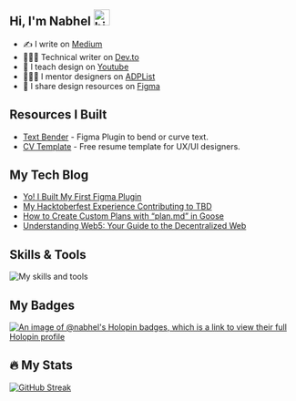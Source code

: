 ## Hi, I'm Nabhel <img src="https://user-images.githubusercontent.com/1303154/88677602-1635ba80-d120-11ea-84d8-d263ba5fc3c0.gif" width="28px" height="28px" alt="hi">

- ✍️ I write on [Medium](https://medium.com/@nabhel)
- 👩🏽‍💻 Technical writer on [Dev.to](https://dev.to/nabhel)
- 🎥 I teach design on [Youtube](https://www.youtube.com/@Nabhel)
- 👩🏽‍🏫 I mentor designers on [ADPList](https://adplist.org/mentors/fortune-nabhel-harmony)
- 🎨 I share design resources on [Figma](https://www.figma.com/@harmonyfortune)



## Resources I Built
- [Text Bender](https://www.figma.com/community/plugin/1432714659139308535/text-bender) - Figma Plugin to bend or curve text.
- [CV Template](https://www.figma.com/community/file/1325426963172673273/resume-template-for-product-designers-ux-ui) - Free resume template for UX/UI designers.

## My Tech Blog
- [Yo! I Built My First Figma Plugin](https://medium.com/@nabhel/yo-i-built-my-first-figma-plugin-7872d9141f58)
- [My Hacktoberfest Experience Contributing to TBD](https://dev.to/nabhel/my-hacktoberfest-experience-contributing-to-tbd-3i6f)
- [How to Create Custom Plans with “plan.md” in Goose](https://dev.to/nabhel/how-to-create-custom-plans-with-planmd-in-goose-25lk)
- [Understanding Web5: Your Guide to the Decentralized Web](https://dev.to/nabhel/understanding-web5-your-guide-to-the-decentralized-web-49m2)

## Skills & Tools

![My skills and tools](https://skillicons.dev/icons?i=js,html,css,python,nodejs,discord,vscode,figma&theme=light&perline=13)

## My Badges

[![An image of @nabhel's Holopin badges, which is a link to view their full Holopin profile](https://holopin.me/nabhel)](https://holopin.io/@nabhel)


## :fire: My Stats

[![GitHub Streak](https://github-readme-streak-stats.herokuapp.com?user=Nabhel%20&theme=whatsapp-dark2&fire=EB5454)](https://git.io/streak-stats) 




